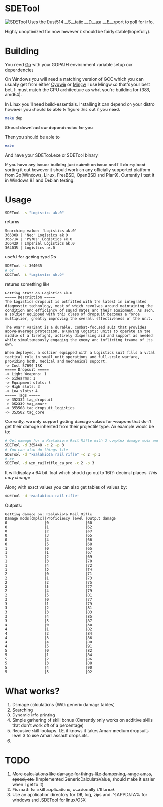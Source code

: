 SDETool
=======
![SDETool](https://raw.github.com/THUNDERGROOVE/SDETool/master/img/out.png)
Uses the Dust514 __S__tatic __D__ata __E__xport to poll for info.

Highly unoptimized for now however it should be fairly stable(hopefully).


Building
========
You need [Go](http://golang.org) with your GOPATH environment variable setup our dependencies

On Windows you will need a matching version of GCC which you can usually get from either [Cygwin](http://www.cygwin.com/) or [Mingw](http://www.mingw.org/)  I use Mingw so that's your best bet.  It must match the CPU architecture as what you're building for (386, amd64).

In Linux you'll need build-essentials.  Installing it can depend on your distro however you should be able to figure this out if you need.
``` bash
make dep
```
Should download our dependencies for you

Then you should be able to
``` bash
make
```
And have your SDETool.exe or SDETool binary!

If you have any issues building just submit an issue and I'll do my best sorting it out however it should work on any officially supported platform from Go(Windows, Linux, FreeBSD, OpenBSD and Plan9).  Currently I test it in Windows 8.1 and Debian testing.

Usage
=====

``` bash
SDETool -s "Logistics ak.0"
```

returns

```
Searching value: 'Logistics ak.0'
365308 | 'Neo' Logistics ak.0
365714 | 'Pyrus' Logistics ak.0
366420 | Imperial Logistics ak.0
364035 | Logistics ak.0
```

useful for getting typeIDs

``` bash
SDETool -i 364035
# or
SDETool -i "Logistics ak.0"
```

returns something like

```
Getting stats on Logistics ak.0
===== Description =====
The Logistics dropsuit is outfitted with the latest in integrated diagnostic technology, most of which revolves around maintaining the condition and efficiency of squad mates and their equipment. As such, a soldier equipped with this class of dropsuit becomes a force multiplier, greatly improving the overall effectiveness of the unit.

The Amarr variant is a durable, combat-focused suit that provides above-average protection, allowing logistic units to operate in the middle of a firefight, actively dispersing aid and support as needed while simultaneously engaging the enemy and inflicting trauma of its own.

When deployed, a soldier equipped with a Logistics suit fills a vital tactical role in small unit operations and full-scale warfare, providing both, medical and mechanical support.
-> Cost 57690 ISK
===== Dropsuit =====
-> Light Weapons: 1
-> Sidearms: 1
-> Equipment slots: 3
-> High slots: 3
-> Low slots: 4
===== Tags =====
-> 352332 tag_dropsuit
-> 352339 tag_amarr
-> 353508 tag_dropsuit_logistics
-> 353502 tag_core
```

Currently, we only support getting damage values for weapons that don't get their damage inherited from their projectile type.  An example would be to:
``` bash
# Get damage for a Kaalakiota Rail Rifle with 3 complex damage mods and proficiency level 3
SDETool -d 365448 -c 2 -p 3
# You can also do things like
SDETool -d "kaalakiota rail rifle" -c 2 -p 3
# or
SDETool -d wpn_railrifle_ca_pro -c 2 -p 3
```

It will display a 64 bit float which should go out to 16(?) decimal places.  _This may change_

Along with exact values you can also get tables of values by:
``` bash
SDETool -d "Kaalakiota rail rifle"
```
Outputs:
``` 
Getting damage on: Kaalakiota Rail Rifle
Damage mods[cmplx]|Proficiency level |Output damage     
0                 |0                 |60                
0                 |1                 |62                
0                 |2                 |63                
0                 |3                 |65                
0                 |4                 |66                
0                 |5                 |68                
1                 |0                 |65                
1                 |1                 |67                
1                 |2                 |69                
1                 |3                 |70                
1                 |4                 |72                
1                 |5                 |74                
2                 |0                 |71                
2                 |1                 |73                
2                 |2                 |75                
2                 |3                 |77                
2                 |4                 |79                
2                 |5                 |81                
3                 |0                 |77                
3                 |1                 |79                
3                 |2                 |81                
3                 |3                 |83                
3                 |4                 |85                
3                 |5                 |87                
4                 |0                 |80                
4                 |1                 |82                
4                 |2                 |84                
4                 |3                 |86                
4                 |4                 |88                
4                 |5                 |91                
5                 |0                 |82                
5                 |1                 |84                
5                 |2                 |86                
5                 |3                 |88                
5                 |4                 |90                
5                 |5                 |92               
```

What works?
===========
1. Damage calculations (With generic damage tables)
2. Searching
3. Dynamic info printing
4. Simple gathering of skill bonus (Currently only works on additive skills that don't work off of a percentage)
5. Recusive skill lookups. I.E. it knows it takes Amarr medium dropsuits level 3 to use Amarr assault dropsuits.
6. 

TODO
====

1. <del>More calculations like damage for things like dampening, range amps, speed, etc.</del>  (Implemented GenericCalculateValue, should make it easier when I get to it)
2. Fix math for skill applications, ocasionally it'll break
3. Use an application directory for DB, log, zips and.  %APPDATA% for windows and .SDETool for linux/OSX